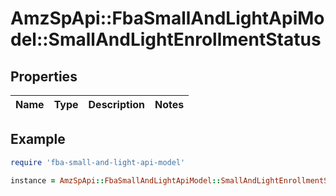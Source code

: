 # AmzSpApi::FbaSmallAndLightApiModel::SmallAndLightEnrollmentStatus

## Properties

| Name | Type | Description | Notes |
| ---- | ---- | ----------- | ----- |

## Example

```ruby
require 'fba-small-and-light-api-model'

instance = AmzSpApi::FbaSmallAndLightApiModel::SmallAndLightEnrollmentStatus.new()
```

